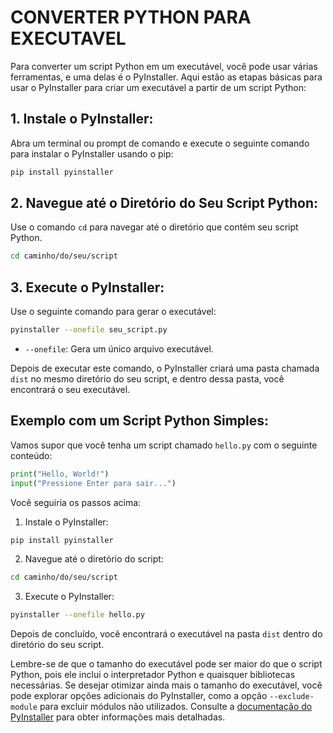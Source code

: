 # CONVERTER PYTHON PARA EXECUTAVEL
Para converter um script Python em um executável, você pode usar várias ferramentas, e uma delas é o PyInstaller. Aqui estão as etapas básicas para usar o PyInstaller para criar um executável a partir de um script Python:

## 1. Instale o PyInstaller:
Abra um terminal ou prompt de comando e execute o seguinte comando para instalar o PyInstaller usando o pip:

```bash
pip install pyinstaller
```

## 2. Navegue até o Diretório do Seu Script Python:
Use o comando `cd` para navegar até o diretório que contém seu script Python.

```bash
cd caminho/do/seu/script
```

## 3. Execute o PyInstaller:
Use o seguinte comando para gerar o executável:

```bash
pyinstaller --onefile seu_script.py
```

- `--onefile`: Gera um único arquivo executável.

Depois de executar este comando, o PyInstaller criará uma pasta chamada `dist` no mesmo diretório do seu script, e dentro dessa pasta, você encontrará o seu executável.

## Exemplo com um Script Python Simples:
Vamos supor que você tenha um script chamado `hello.py` com o seguinte conteúdo:

```python
print("Hello, World!")
input("Pressione Enter para sair...")
```

Você seguiria os passos acima:

1. Instale o PyInstaller:

```bash
pip install pyinstaller
```

2. Navegue até o diretório do script:

```bash
cd caminho/do/seu/script
```

3. Execute o PyInstaller:

```bash
pyinstaller --onefile hello.py
```

Depois de concluído, você encontrará o executável na pasta `dist` dentro do diretório do seu script.

Lembre-se de que o tamanho do executável pode ser maior do que o script Python, pois ele inclui o interpretador Python e quaisquer bibliotecas necessárias. Se desejar otimizar ainda mais o tamanho do executável, você pode explorar opções adicionais do PyInstaller, como a opção `--exclude-module` para excluir módulos não utilizados. Consulte a [documentação do PyInstaller](https://pyinstaller.readthedocs.io/en/stable/) para obter informações mais detalhadas.